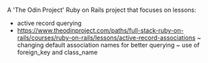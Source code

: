 A 'The Odin Project' Ruby on Rails project that focuses on lessons:
* active record querying
* https://www.theodinproject.com/paths/full-stack-ruby-on-rails/courses/ruby-on-rails/lessons/active-record-associations
  ~ changing default association names for better querying
  ~ use of foreign_key and class_name
